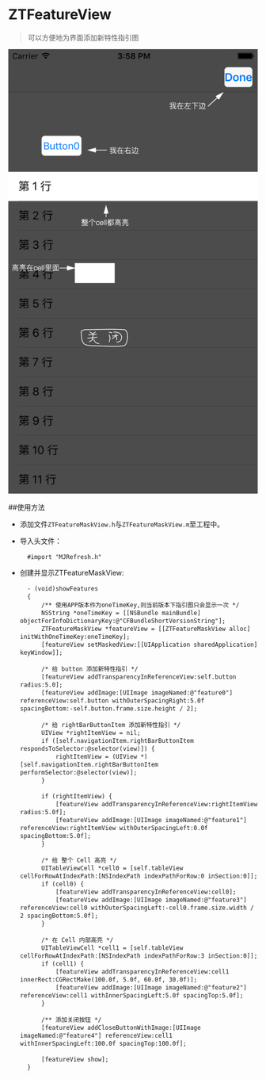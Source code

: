 # ZTFeatureView

> 可以方便地为界面添加新特性指引图

![Screenshot](./sample.png)

##使用方法

* 添加文件`ZTFeatureMaskView.h`与`ZTFeatureMaskView.m`至工程中。
* 导入头文件： 
 
		#import "MJRefresh.h"
		
* 创建并显示ZTFeatureMaskView:

		- (void)showFeatures
		{
		    /** 使用APP版本作为oneTimeKey,则当前版本下指引图只会显示一次 */
		    NSString *oneTimeKey = [[NSBundle mainBundle] objectForInfoDictionaryKey:@"CFBundleShortVersionString"];
		    ZTFeatureMaskView *featureView = [[ZTFeatureMaskView alloc] initWithOneTimeKey:oneTimeKey];
		    [featureView setMaskedView:[[UIApplication sharedApplication] keyWindow]];
	    
		    /* 给 button 添加新特性指引 */
		    [featureView addTransparencyInReferenceView:self.button radius:5.0];
		    [featureView addImage:[UIImage imageNamed:@"feature0"] referenceView:self.button withOuterSpacingRight:5.0f spacingBottom:-self.button.frame.size.height / 2];
	    
		    /* 给 rightBarButtonItem 添加新特性指引 */
		    UIView *rightItemView = nil;
		    if ([self.navigationItem.rightBarButtonItem respondsToSelector:@selector(view)]) {
		        rightItemView = (UIView *)[self.navigationItem.rightBarButtonItem performSelector:@selector(view)];
		    }
	    
		    if (rightItemView) {
		        [featureView addTransparencyInReferenceView:rightItemView radius:5.0f];
		        [featureView addImage:[UIImage imageNamed:@"feature1"] referenceView:rightItemView withOuterSpacingLeft:0.0f spacingBottom:5.0f];
		    }
		    
		    /* 给 整个 Cell 高亮 */
		    UITableViewCell *cell0 = [self.tableView cellForRowAtIndexPath:[NSIndexPath indexPathForRow:0 inSection:0]];
		    if (cell0) {
		        [featureView addTransparencyInReferenceView:cell0];
		        [featureView addImage:[UIImage imageNamed:@"feature3"] referenceView:cell0 withOuterSpacingLeft:-cell0.frame.size.width / 2 spacingBottom:5.0f];
		    }
		    
		    /* 在 Cell 内部高亮 */
		    UITableViewCell *cell1 = [self.tableView cellForRowAtIndexPath:[NSIndexPath indexPathForRow:3 inSection:0]];
		    if (cell1) {
		        [featureView addTransparencyInReferenceView:cell1 innerRect:CGRectMake(100.0f, 5.0f, 60.0f, 30.0f)];
		        [featureView addImage:[UIImage imageNamed:@"feature2"] referenceView:cell1 withInnerSpacingLeft:5.0f spacingTop:5.0f];
		    }
		    
		    /** 添加关闭按钮 */
		    [featureView addCloseButtonWithImage:[UIImage imageNamed:@"feature4"] referenceView:cell1 withInnerSpacingLeft:100.0f spacingTop:100.0f];
		    
		    [featureView show];
		}